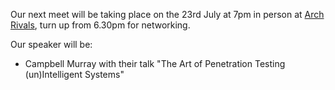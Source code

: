 Our next meet will be taking place on the 23rd July at 7pm in person at [Arch Rivals](https://g.page/Archpub), turn up from 6.30pm for networking.

Our speaker will be:

*  Campbell Murray with their talk "The Art of Penetration Testing (un)Intelligent Systems"
